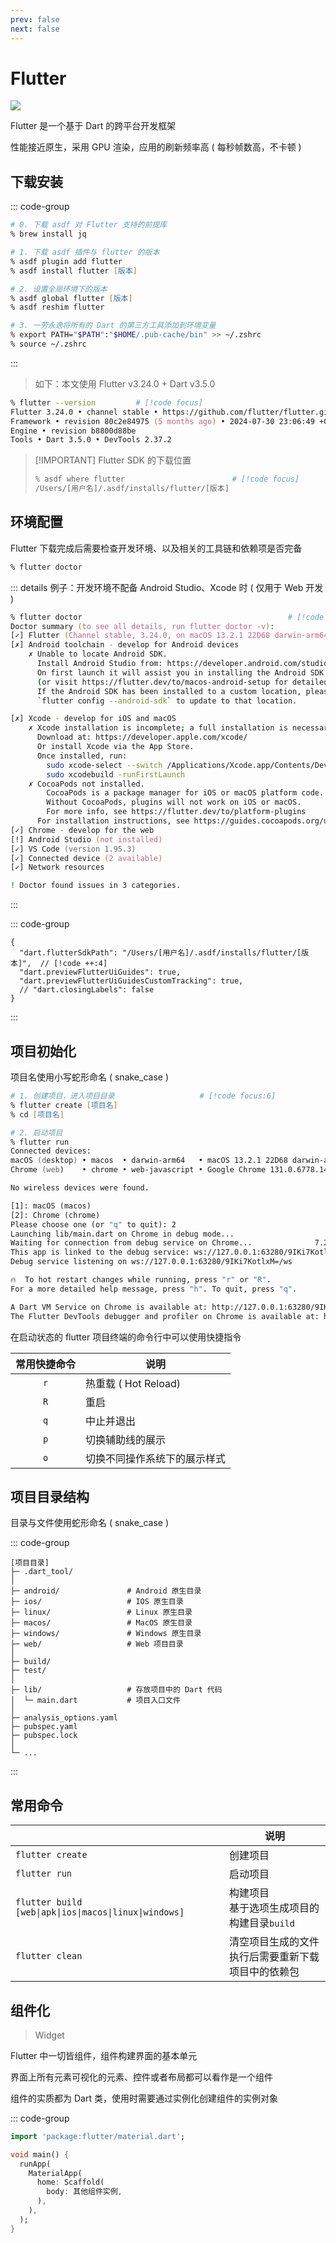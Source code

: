 ```yaml
---
prev: false
next: false
---
```


# Flutter

![](/static/skill-images/cross-platform--flutter.png)

Flutter 是一个基于 Dart 的跨平台开发框架

性能接近原生，采用 GPU 渲染，应用的刷新频率高 ( 每秒帧数高，不卡顿 )

## 下载安装

::: code-group

```zsh [asdf]
# 0. 下载 asdf 对 Flutter 支持的前提库
% brew install jq

# 1. 下载 asdf 插件与 flutter 的版本
% asdf plugin add flutter
% asdf install flutter [版本]

# 2. 设置全局环境下的版本
% asdf global flutter [版本]
% asdf reshim flutter

# 3. 一劳永逸将所有的 Dart 的第三方工具添加到环境变量
% export PATH="$PATH":"$HOME/.pub-cache/bin" >> ~/.zshrc
% source ~/.zshrc
```

:::

> 如下：本文使用 Flutter v3.24.0 + Dart v3.5.0

```zsh
% flutter --version         # [!code focus]
Flutter 3.24.0 • channel stable • https://github.com/flutter/flutter.git
Framework • revision 80c2e84975 (5 months ago) • 2024-07-30 23:06:49 +0700
Engine • revision b8800d88be
Tools • Dart 3.5.0 • DevTools 2.37.2
```

> [!IMPORTANT] Flutter SDK 的下载位置
>
> ```zsh
> % asdf where flutter                        # [!code focus]
> /Users/[用户名]/.asdf/installs/flutter/[版本]
> ```

## 环境配置

Flutter 下载完成后需要检查开发环境、以及相关的工具链和依赖项是否完备

```zsh
% flutter doctor
```

::: details 例子：开发环境不配备 Android Studio、Xcode 时 ( 仅用于 Web 开发 )

```zsh
% flutter doctor                                              # [!code focus]
Doctor summary (to see all details, run flutter doctor -v):
[✓] Flutter (Channel stable, 3.24.0, on macOS 13.2.1 22D68 darwin-arm64, locale zh-Hans-JP)
[✗] Android toolchain - develop for Android devices
    ✗ Unable to locate Android SDK.
      Install Android Studio from: https://developer.android.com/studio/index.html
      On first launch it will assist you in installing the Android SDK components.
      (or visit https://flutter.dev/to/macos-android-setup for detailed instructions).
      If the Android SDK has been installed to a custom location, please use
      `flutter config --android-sdk` to update to that location.

[✗] Xcode - develop for iOS and macOS
    ✗ Xcode installation is incomplete; a full installation is necessary for iOS and macOS development.
      Download at: https://developer.apple.com/xcode/
      Or install Xcode via the App Store.
      Once installed, run:
        sudo xcode-select --switch /Applications/Xcode.app/Contents/Developer
        sudo xcodebuild -runFirstLaunch
    ✗ CocoaPods not installed.
        CocoaPods is a package manager for iOS or macOS platform code.
        Without CocoaPods, plugins will not work on iOS or macOS.
        For more info, see https://flutter.dev/to/platform-plugins
      For installation instructions, see https://guides.cocoapods.org/using/getting-started.html#installation
[✓] Chrome - develop for the web
[!] Android Studio (not installed)
[✓] VS Code (version 1.95.3)
[✓] Connected device (2 available)
[✓] Network resources

! Doctor found issues in 3 categories.
```

:::

::: code-group

```json{0} [VSCode 插件配置]
{
  "dart.flutterSdkPath": "/Users/[用户名]/.asdf/installs/flutter/[版本]",  // [!code ++:4]
  "dart.previewFlutterUiGuides": true,
  "dart.previewFlutterUiGuidesCustomTracking": true,
  // "dart.closingLabels": false
}
```

:::

## 项目初始化

项目名使用小写蛇形命名 ( snake_case )

```zsh
# 1. 创建项目，进入项目目录                   # [!code focus:6]
% flutter create [项目名]
% cd [项目名]

# 2. 启动项目
% flutter run
Connected devices:
macOS (desktop) • macos  • darwin-arm64   • macOS 13.2.1 22D68 darwin-arm64
Chrome (web)    • chrome • web-javascript • Google Chrome 131.0.6778.140

No wireless devices were found.

[1]: macOS (macos)
[2]: Chrome (chrome)
Please choose one (or "q" to quit): 2
Launching lib/main.dart on Chrome in debug mode...
Waiting for connection from debug service on Chrome...              7.2s
This app is linked to the debug service: ws://127.0.0.1:63280/9IKi7KotlxM=/ws
Debug service listening on ws://127.0.0.1:63280/9IKi7KotlxM=/ws

🔥  To hot restart changes while running, press "r" or "R".
For a more detailed help message, press "h". To quit, press "q".

A Dart VM Service on Chrome is available at: http://127.0.0.1:63280/9IKi7KotlxM=
The Flutter DevTools debugger and profiler on Chrome is available at: http://127.0.0.1:9101?uri=http://127.0.0.1:63280/9IKi7KotlxM=
```

在启动状态的 flutter 项目终端的命令行中可以使用快捷指令

| 常用快捷命令 | 说明                         |
| :----------: | ---------------------------- |
|     `r`      | 热重载 ( Hot Reload)         |
|     `R`      | 重启                         |
|     `q`      | 中止并退出                   |
|     `p`      | 切换辅助线的展示             |
|     `o`      | 切换不同操作系统下的展示样式 |

## 项目目录结构

目录与文件使用蛇形命名 ( snake_case )

::: code-group

```[目录结构]
[项目目录]
├─ .dart_tool/
│
├─ android/               # Android 原生目录
├─ ios/                   # IOS 原生目录
├─ linux/                 # Linux 原生目录
├─ macos/                 # MacOS 原生目录
├─ windows/               # Windows 原生目录
├─ web/                   # Web 项目目录
│
├─ build/
├─ test/
│
├─ lib/                   # 存放项目中的 Dart 代码
│  └─ main.dart           # 项目入口文件
│
├─ analysis_options.yaml
├─ pubspec.yaml
├─ pubspec.lock
│
└─ ...
```

:::

## 常用命令

|                                                        | 说明                                                    |
| ------------------------------------------------------ | ------------------------------------------------------- |
| `flutter create`                                       | 创建项目                                                |
| `flutter run`                                          | 启动项目                                                |
| `flutter build [web\|apk\|ios\|macos\|linux\|windows]` | 构建项目<br/>基于选项生成项目的构建目录`build`          |
| `flutter clean`                                        | 清空项目生成的文件<br/>执行后需要重新下载项目中的依赖包 |

## 组件化

> Widget

Flutter 中一切皆组件，组件构建界面的基本单元

界面上所有元素可视化的元素、控件或者布局都可以看作是一个组件

组件的实质都为 Dart 类，使用时需要通过实例化创建组件的实例对象

::: code-group

```dart [lib/main.dart]
import 'package:flutter/material.dart';

void main() {
  runApp(
    MaterialApp(
      home: Scaffold(
        body: 其他组件实例,
      ),
    ),
  );
}
```
